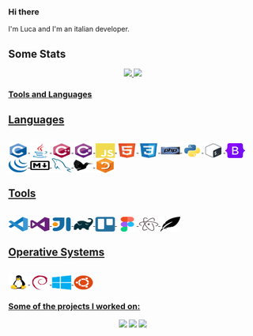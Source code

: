 ### Hi there
I'm Luca and I'm an italian developer.

## Some Stats
<!-- Aggiungere stats github e languages -->

<div align="center" id="stats">
  <a href="https://github.com/LucaR01">
  <img height="150em" src="https://github-readme-stats.vercel.app/api?username=LucaR01&show_icons=true&theme=merko&include_all_commits=true&count_private=true"/>
  <img height="150em" src="https://github-readme-stats.vercel.app/api/top-langs/?username=LucaR01&layout=compact&langs_count=6&theme=merko"/>
</div>
  
### Tools and Languages
<!-- Immagini linguaggi e ide utilizzati. -->
  
## Languages
  
<div id="languages" style="display: inline_block"><br>
  <img align="center" alt="C" height="30" width="40" src="https://github.com/devicons/devicon/blob/master/icons/c/c-original.svg" />
  <img align="center" alt="Java" height="30" width="40" src="https://github.com/devicons/devicon/blob/master/icons/java/java-original.svg" />
  <img align="center" alt="C++" height="30" width="40" src="https://github.com/devicons/devicon/blob/master/icons/cplusplus/cplusplus-original.svg" />
  <img align="center" alt="Csharp" height="30" width="40" src="https://raw.githubusercontent.com/devicons/devicon/master/icons/csharp/csharp-original.svg" />
  <img align="center" alt="Js" height="30" width="40" src="https://raw.githubusercontent.com/devicons/devicon/master/icons/javascript/javascript-plain.svg" />
  <img align="center" alt="HTML" height="30" width="40" src="https://raw.githubusercontent.com/devicons/devicon/master/icons/html5/html5-original.svg" />
  <img align="center" alt="CSS" height="30" width="40" src="https://raw.githubusercontent.com/devicons/devicon/master/icons/css3/css3-original.svg" />
  <img align="center" alt="PHP" height="30" width="40" src="https://github.com/devicons/devicon/blob/master/icons/php/php-original.svg" />
  <img align="center" alt="Python" height="30" width="40" src="https://raw.githubusercontent.com/devicons/devicon/master/icons/python/python-original.svg" />
  <img align="center" alt="Bash" height="30" width="40" src="https://github.com/devicons/devicon/blob/master/icons/bash/bash-original.svg" />
  <img align="center" alt="Bootstrap" height="30" width="40" src="https://github.com/devicons/devicon/blob/master/icons/bootstrap/bootstrap-original.svg" />
  <img align="center" alt="JQuery" height="30" width="40" src="https://github.com/devicons/devicon/blob/master/icons/jquery/jquery-original.svg" />
  <img align="center" alt="Markdown" height="30" width="40" src="https://github.com/devicons/devicon/blob/master/icons/markdown/markdown-original.svg" />
  <img align="center" alt="MySQL" height="30" width="40" src="https://github.com/devicons/devicon/blob/master/icons/mysql/mysql-original.svg" />
  <img align="center" alt="TeX" height="30" width="40" src="icons/TeX/LaTeX.jpg" />
  <img align="center" alt="APL" height="30" width="40" src="icons/APL/apl.jpg" />
</div>
  
## Tools
  
<div style="display: inline_block"><br>
  
  <img align="center" alt="Visual Studio Code" height="30" width="40" src="https://github.com/devicons/devicon/blob/master/icons/vscode/vscode-original.svg" />
  <img align="center" alt="Visual Studio" height="30" width="40" src="https://github.com/devicons/devicon/blob/master/icons/visualstudio/visualstudio-plain.svg" />
  <img align="center" alt="IntelliJ" height="30" width="40" src="https://github.com/devicons/devicon/blob/master/icons/intellij/intellij-original.svg" />
  <img align="center" alt="Gradle" height="30" width="40" src="https://github.com/devicons/devicon/blob/master/icons/gradle/gradle-plain.svg" />
  <img align="center" alt="Trello" height="30" width="40" src="https://github.com/devicons/devicon/blob/master/icons/trello/trello-plain.svg" />
  <img align="center" alt="Figma" height="30" width="40" src="https://github.com/devicons/devicon/blob/master/icons/figma/figma-original.svg" />
  <img align="center" alt="Atom" height="30" width="40" src="https://github.com/devicons/devicon/blob/master/icons/atom/atom-original.svg" />
  <img align="center" alt="Maven" height="30" width="40" src="./icons/Maven/maven.png" />
</div>
  
## Operative Systems
  
<div id="os" style="display: inline_block"><br>
  <img align="center" alt="Linux" height="30" width="40" src="https://github.com/devicons/devicon/blob/master/icons/linux/linux-original.svg" />
  <img align="center" alt="Debian" height="30" width="40" src="https://github.com/devicons/devicon/blob/master/icons/debian/debian-original.svg" />
  <img align="center" alt="Windows" height="30" width="40" src="https://github.com/devicons/devicon/blob/master/icons/windows8/windows8-original.svg" />
  <img align="center" alt="Ubuntu" height="30" width="40" src="https://github.com/devicons/devicon/blob/master/icons/ubuntu/ubuntu-plain.svg" />
</div>

### Some of the projects I worked on:
 
<!-- TODO: Quando metto la 4à repo allora mettere 120em o 100em -->
<!-- quando si clicca sui pin deve portare alla repository -->
<div id="pin" align="center">
  <a href="https://github.com/LucaR01/Progetto-di-Programmazione-di-Reti"><img height="120em" src="https://github-readme-stats.vercel.app/api/pin/?username=LucaR01&repo=Progetto-di-Programmazione-di-Reti&theme=merko"/></a>
  <a href="https://github.com/Pensilina14/bullet-ballet"><img height="120em" src="https://github-readme-stats.vercel.app/api/pin/?username=Pensilina14&repo=bullet-ballet&theme=merko"/></a>
  <a href="https://github.com/Luca-Ale/Il-dojo-dei-panini"><img height="120em" src="https://github-readme-stats.vercel.app/api/pin/?username=Luca-Ale&repo=Il-dojo-dei-panini&theme=merko"/></a>
</div>

<div id="pin3" align="center">
  
  
  <!-- <img height="120em" src="https://github-readme-stats.vercel.app/api/pin/?username=LucaR01&repo=Aeroporto"/> -->
</div>

